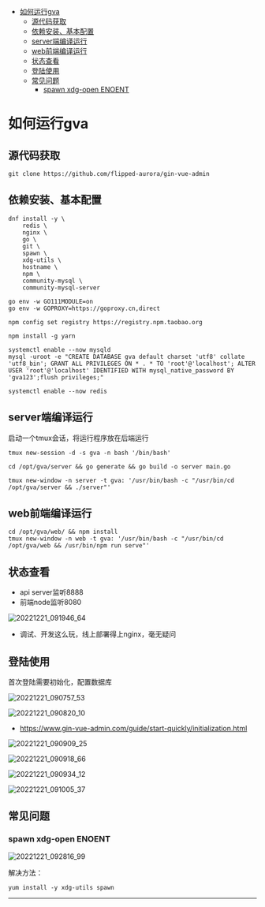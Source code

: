 <!-- MDTOC maxdepth:6 firsth1:1 numbering:0 flatten:0 bullets:1 updateOnSave:1 -->

- [如何运行gva](#如何运行gva)   
   - [源代码获取](#源代码获取)   
   - [依赖安装、基本配置](#依赖安装、基本配置)   
   - [server端编译运行](#server端编译运行)   
   - [web前端编译运行](#web前端编译运行)   
   - [状态查看](#状态查看)   
   - [登陆使用](#登陆使用)   
   - [常见问题](#常见问题)   
      - [spawn xdg-open ENOENT](#spawn-xdg-open-enoent)   

<!-- /MDTOC -->

# 如何运行gva

## 源代码获取

```
git clone https://github.com/flipped-aurora/gin-vue-admin
```

## 依赖安装、基本配置

```
dnf install -y \
    redis \
    nginx \
    go \
    git \
    spawn \
    xdg-utils \
    hostname \
    npm \
    community-mysql \
    community-mysql-server

go env -w GO111MODULE=on
go env -w GOPROXY=https://goproxy.cn,direct

npm config set registry https://registry.npm.taobao.org

npm install -g yarn

systemctl enable --now mysqld
mysql -uroot -e "CREATE DATABASE gva default charset 'utf8' collate 'utf8_bin'; GRANT ALL PRIVILEGES ON * . * TO 'root'@'localhost'; ALTER USER 'root'@'localhost' IDENTIFIED WITH mysql_native_password BY 'gva123';flush privileges;"

systemctl enable --now redis
```

## server端编译运行

启动一个tmux会话，将运行程序放在后端运行

```
tmux new-session -d -s gva -n bash '/bin/bash'
```


```
cd /opt/gva/server && go generate && go build -o server main.go

tmux new-window -n server -t gva: '/usr/bin/bash -c "/usr/bin/cd /opt/gva/server && ./server"'
```


## web前端编译运行

```
cd /opt/gva/web/ && npm install
tmux new-window -n web -t gva: '/usr/bin/bash -c "/usr/bin/cd /opt/gva/web && /usr/bin/npm run serve"'
```


## 状态查看

* api server监听8888
* 前端node监听8080

![20221221_091946_64](image/20221221_091946_64.png)

* 调试、开发这么玩，线上部署得上nginx，毫无疑问



## 登陆使用

首次登陆需要初始化，配置数据库

![20221221_090757_53](image/20221221_090757_53.png)

![20221221_090820_10](image/20221221_090820_10.png)

* <https://www.gin-vue-admin.com/guide/start-quickly/initialization.html>

![20221221_090909_25](image/20221221_090909_25.png)

![20221221_090918_66](image/20221221_090918_66.png)

![20221221_090934_12](image/20221221_090934_12.png)

![20221221_091005_37](image/20221221_091005_37.png)





## 常见问题


### spawn xdg-open ENOENT

![20221221_092816_99](image/20221221_092816_99.png)

解决方法：

```
yum install -y xdg-utils spawn
```






---
